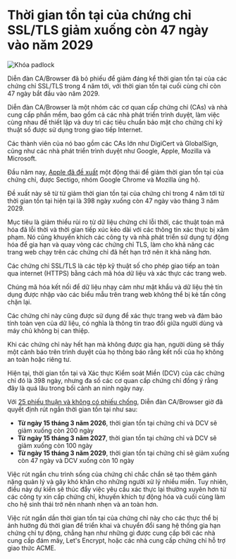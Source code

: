 # Thời gian tồn tại của chứng chỉ SSL/TLS giảm xuống còn 47 ngày vào năm 2029

![Khóa padlock](https://www.bleepstatic.com/content/hl-images/2024/01/29/padlock.jpg)

Diễn đàn CA/Browser đã bỏ phiếu để giảm đáng kể thời gian tồn tại của các chứng chỉ SSL/TLS trong 4 năm tới, với thời gian tồn tại cuối cùng chỉ còn 47 ngày bắt đầu vào năm 2029.

Diễn đàn CA/Browser là một nhóm các cơ quan cấp chứng chỉ (CAs) và nhà cung cấp phần mềm, bao gồm cả các nhà phát triển trình duyệt, làm việc cùng nhau để thiết lập và duy trì các tiêu chuẩn bảo mật cho chứng chỉ kỹ thuật số được sử dụng trong giao tiếp Internet.

Các thành viên của nó bao gồm các CAs lớn như DigiCert và GlobalSign, cũng như các nhà phát triển trình duyệt như Google, Apple, Mozilla và Microsoft.

Đầu năm nay, [Apple đã đề xuất](http://groups.google.com/a/groups.cabforum.org/g/servercert-wg/c/bvWh5RN6tYI) một động thái để giảm thời gian tồn tại của chứng chỉ, được Sectigo, nhóm Google Chrome và Mozilla ủng hộ.

Đề xuất này sẽ từ từ giảm thời gian tồn tại của chứng chỉ trong 4 năm tới từ thời gian tồn tại hiện tại là 398 ngày xuống còn 47 ngày vào tháng 3 năm 2029.

Mục tiêu là giảm thiểu rủi ro từ dữ liệu chứng chỉ lỗi thời, các thuật toán mã hóa đã lỗi thời và thời gian tiếp xúc kéo dài với các thông tin xác thực bị xâm phạm. Nó cũng khuyến khích các công ty và nhà phát triển sử dụng tự động hóa để gia hạn và quay vòng các chứng chỉ TLS, làm cho khả năng các trang web chạy trên các chứng chỉ đã hết hạn trở nên ít khả năng hơn.

Các chứng chỉ SSL/TLS là các tệp kỹ thuật số cho phép giao tiếp an toàn qua internet (HTTPS) bằng cách mã hóa dữ liệu và xác thực các trang web.

Chúng mã hóa kết nối để dữ liệu nhạy cảm như mật khẩu và dữ liệu thẻ tín dụng được nhập vào các biểu mẫu trên trang web không thể bị kẻ tấn công chặn lại.

Các chứng chỉ này cũng được sử dụng để xác thực trang web và đảm bảo tính toàn vẹn của dữ liệu, có nghĩa là thông tin trao đổi giữa người dùng và máy chủ không bị can thiệp.

Khi các chứng chỉ này hết hạn mà không được gia hạn, người dùng sẽ thấy một cảnh báo trên trình duyệt của họ thông báo rằng kết nối của họ không an toàn hoặc riêng tư.

Hiện tại, thời gian tồn tại và Xác thực Kiểm soát Miền (DCV) của các chứng chỉ đó là 398 ngày, nhưng đa số các cơ quan cấp chứng chỉ đồng ý rằng đây là quá lâu trong bối cảnh an ninh ngày nay.

Với [25 phiếu thuận và không có phiếu chống](https://groups.google.com/a/groups.cabforum.org/g/servercert-wg/c/9768xgUUfhQ?pli=1), Diễn đàn CA/Browser giờ đã quyết định rút ngắn thời gian tồn tại như sau:

* **Từ ngày 15 tháng 3 năm 2026**, thời gian tồn tại chứng chỉ và DCV sẽ giảm xuống còn 200 ngày
* **Từ ngày 15 tháng 3 năm 2027**, thời gian tồn tại chứng chỉ và DCV sẽ giảm xuống còn 100 ngày
* **Từ ngày 15 tháng 3 năm 2029**, thời gian tồn tại chứng chỉ sẽ giảm xuống còn 47 ngày và DCV xuống còn 10 ngày

Việc rút ngắn chu trình sống của chứng chỉ chắc chắn sẽ tạo thêm gánh nặng quản lý và gây khó khăn cho những người xử lý nhiều miền. Tuy nhiên, điều này dự kiến sẽ thúc đẩy việc yêu cầu xác thực lại thường xuyên hơn từ các công ty xin cấp chứng chỉ, khuyến khích tự động hóa và cuối cùng làm cho hệ sinh thái trở nên nhanh nhẹn và an toàn hơn.

Việc rút ngắn dần thời gian tồn tại của chứng chỉ này cho các thực thể bị ảnh hưởng đủ thời gian để triển khai và chuyển đổi sang hệ thống gia hạn chứng chỉ tự động, chẳng hạn như những gì được cung cấp bởi các nhà cung cấp đám mây, Let's Encrypt, hoặc các nhà cung cấp chứng chỉ hỗ trợ giao thức ACME.